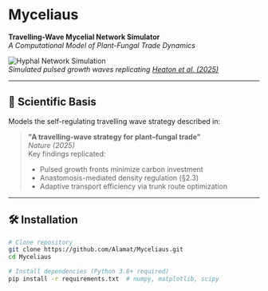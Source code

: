 # Myceliaus  
**Travelling-Wave Mycelial Network Simulator**  
*A Computational Model of Plant-Fungal Trade Dynamics*  

![Hyphal Network Simulation](media/simulation.gif)  
*Simulated pulsed growth waves replicating [Heaton et al. (2025)](https://www.nature.com/articles/s41586-025-08614-x)*  

---

## 📜 Scientific Basis
Models the self-regulating travelling wave strategy described in:  
> **"A travelling-wave strategy for plant–fungal trade"**  
> *Nature (2025)*  
> Key findings replicated:  
> - Pulsed growth fronts minimize carbon investment  
> - Anastomosis-mediated density regulation (§2.3)  
> - Adaptive transport efficiency via trunk route optimization  

---

## 🛠️ Installation
```bash
# Clone repository
git clone https://github.com/Alamat/Myceliaus.git
cd Myceliaus

# Install dependencies (Python 3.8+ required)
pip install -r requirements.txt  # numpy, matplotlib, scipy